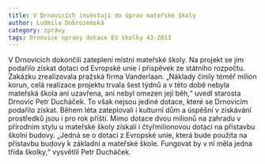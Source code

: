 ```yaml
---
title: V Drnovicích investují do úprav mateřské školy
author: Ludmila Dobrozemská
category: zprávy
tags: Drnovice opravy dotace EU školky 43-2013
---
```


V Drnovicích dokončili zateplení místní mateřské školy. Na projekt se jim podařilo získat dotaci od Evropské unie i příspěvek ze státního rozpočtu. Zakázku zrealizovala pražská firma Vanderlaan. „Náklady činily téměř milion korun, celá realizace projektu trvala šest týdnů a v této době nebyla mateřská škola ani uzavřena, ani nebyl omezen její běh,“ uvedl starosta Drnovic Petr Ducháček. To však nejsou jediné dotace, které se Drnovicím podařilo získat. Během léta zateplovali i kulturní dům a úspěšní v získávání prostředků jsou i pro rok příští. Mimo dotace dvou milionů na zahradu v přírodním stylu u mateřské školy získali i čtyřmilionovou dotaci na přístavbu školní budovy. „Jedná se o dotaci z Evropské unie, která bude použita na přístavbu budovy k základní a mateřské škole. Fungovat by v ní měla jedna třída školky,“ vysvětlil Petr Ducháček.
